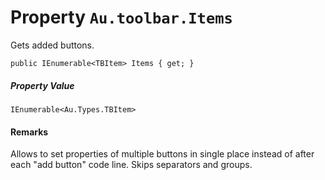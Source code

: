 # Property `Au.toolbar.Items`

Gets added buttons.

```
public IEnumerable<TBItem> Items { get; }
```

##### Property Value

`IEnumerable<Au.Types.TBItem>`

#### Remarks

Allows to set properties of multiple buttons in single place instead of after each "add button" code line. Skips separators and groups.